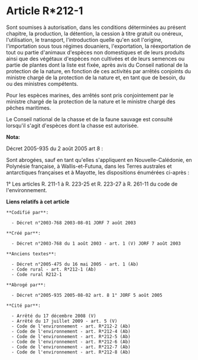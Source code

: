 # Article R*212-1

Sont soumises à autorisation, dans les conditions déterminées au présent chapitre, la production, la détention, la cession à
titre gratuit ou onéreux, l'utilisation, le transport, l'introduction quelle qu'en soit l'origine, l'importation sous tous
régimes douaniers, l'exportation, la réexportation de tout ou partie d'animaux d'espèces non domestiques et de leurs produits
ainsi que des végétaux d'espèces non cultivées et de leurs semences ou partie de plantes dont la liste est fixée, après avis
du Conseil national de la protection de la nature, en fonction de ces activités par arrêtés conjoints du ministre chargé de
la protection de la nature et, en tant que de besoin, du ou des ministres compétents.

Pour les espèces marines, des arrêtés sont pris conjointement par le ministre chargé de la protection de la nature et le
ministre chargé des pêches maritimes.

Le Conseil national de la chasse et de la faune sauvage est consulté lorsqu'il s'agit d'espèces dont la chasse est autorisée.

**Nota:**

Décret 2005-935 du 2 août 2005 art 8 :

Sont abrogées, sauf en tant qu'elles s'appliquent en Nouvelle-Calédonie, en Polynésie française, à Wallis-et-Futuna, dans les
Terres australes et antarctiques françaises et à Mayotte, les dispositions énumérées ci-après :

1° Les articles R. 211-1 à R. 223-25 et R. 223-27 à R. 261-11 du code de l'environnement.

**Liens relatifs à cet article**

	**Codifié par**:

	  - Décret n°2003-768 2003-08-01 JORF 7 août 2003

	**Créé par**:

	  - Décret n°2003-768 du 1 août 2003 - art. 1 (V) JORF 7 août 2003

	**Anciens textes**:

	  - Décret n°2005-475 du 16 mai 2005 - art. 1 (Ab)
	  - Code rural - art. R*212-1 (Ab)
	  - Code rural R212-1

	**Abrogé par**:

	  - Décret n°2005-935 2005-08-02 art. 8 1° JORF 5 août 2005

	**Cité par**:

	  - Arrêté du 17 décembre 2008 (V)
	  - Arrêté du 17 juillet 2009 - art. 5 (V)
	  - Code de l'environnement - art. R*212-2 (Ab)
	  - Code de l'environnement - art. R*212-4 (Ab)
	  - Code de l'environnement - art. R*212-5 (Ab)
	  - Code de l'environnement - art. R*212-6 (Ab)
	  - Code de l'environnement - art. R*212-7 (Ab)
	  - Code de l'environnement - art. R*212-8 (Ab)
